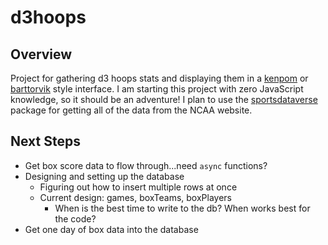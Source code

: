 # d3hoops

## Overview
Project for gathering d3 hoops stats and displaying them in a [kenpom](https://kenpom.com) or [barttorvik](https://barttorvik.com) style interface. I am starting this project with zero JavaScript knowledge, so it should be an adventure! I plan to use the [sportsdataverse](https://www.npmjs.com/package/sportsdataverse) package for getting all of the data from the NCAA website.

## Next Steps
- Get box score data to flow through...need `async` functions?
- Designing and setting up the database
  - Figuring out how to insert multiple rows at once
  - Current design: games, boxTeams, boxPlayers
    - When is the best time to write to the db? When works best for the code?
- Get one day of box data into the database

